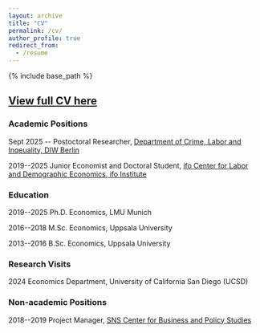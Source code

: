```yaml
---
layout: archive
title: "CV"
permalink: /cv/
author_profile: true
redirect_from:
  - /resume
---
```


{% include base_path %}

## **[View full CV here](https://drive.google.com/file/d/1uVRrS__irDe1SZXT1sMcXV-tvXk6DAto/view?usp=drive_link)**


### **Academic Positions**
Sept 2025 -- Postoctoral Researcher, [Department of Crime, Labor and Inqeuality, DIW Berlin ](https://www.diw.de/en/diw_01.c.914985.en/crime__labor_and_inequality.html)

2019--2025 Junior Economist and Doctoral Student, [ifo Center for Labor and Demographic Economics, ifo Institute](https://www.ifo.de/en/research/ifo-center-for-labor-and-demographic-economics)

### **Education**
2019--2025 Ph.D. Economics, LMU Munich

2016--2018 M.Sc. Economics, Uppsala University

2013--2016 B.Sc. Economics, Uppsala University

### **Research Visits**
2024 Economics Department, University of California San Diego (UCSD)

### **Non-academic Positions**
2018--2019 Project Manager, [SNS Center for Business and Policy Studies](https://www.sns.se/en/)

